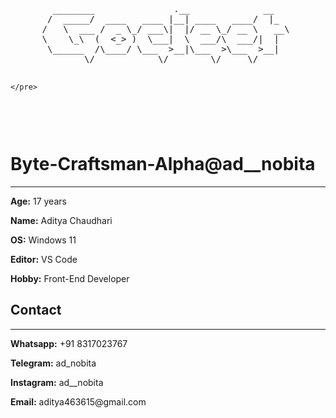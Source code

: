 <div style="display: flex; flex-wrap: wrap;">
  <div style="flex: 1; margin-right: 20px;">
    <!-- ASCII art logo -->
    <pre>
        ________               .__              __
       /  _____/  ____   ____ |__| ____   ____/  |_
      /   \  ___ /  _ \_/ ___\|  |/ __ \_/ __ \   __\
      \    \_\  (  <_> )  \___|  \  ___/\  ___/|  |
       \______  /\____/ \___  >__|\___  >\___  >__|
              \/            \/        \/     \/

    </pre>
  </div>
  <div style="flex: 2;">
    <!-- Details container -->
    <h1>Byte-Craftsman-Alpha@ad__nobita</h1>
    <hr/>
    <p><strong>Age:</strong> 17 years</p>
    <p><strong>Name:</strong> Aditya Chaudhari</p>
    <p><strong>OS:</strong> Windows 11</p>
    <p><strong>Editor:</strong> VS Code</p>
    <p><strong>Hobby:</strong> Front-End Developer</p>
    <h2>Contact</h2>
    <hr/>
    <p><strong>Whatsapp:</strong> +91 8317023767</p>
    <p><strong>Telegram:</strong> ad_nobita</p>
    <p><strong>Instagram:</strong> ad__nobita</p>
    <p><strong>Email:</strong> aditya463615@gmail.com</p>
  </div>
</div>
